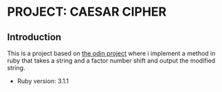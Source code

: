 # PROJECT: CAESAR CIPHER

## Introduction

This is a project based on [the odin project](https://www.theodinproject.com/lessons/ruby-caesar-cipher) where i implement a method in ruby that takes a string and a factor number shift and output the modified string.

* Ruby version: 3.1.1